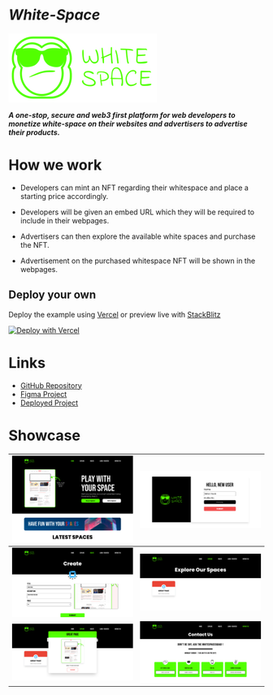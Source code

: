 # _White-Space_

![Logo](./public/static/logo.svg)

**_A one-stop, secure and web3 first platform for web developers to monetize white-space on their websites and advertisers to advertise their products._**

# How we work

- Developers can mint an NFT regarding their whitespace and place a starting price accordingly.

- Developers will be given an embed URL which they will be required to include in their webpages.

- Advertisers can then explore the available white spaces and purchase the NFT.

- Advertisement on the purchased whitespace NFT will be shown in the webpages.

## Deploy your own

Deploy the example using [Vercel](https://vercel.com?utm_source=github&utm_medium=readme&utm_campaign=next-example) or preview live with [StackBlitz](https://stackblitz.com/github/vercel/next.js/tree/canary/examples/with-tailwindcss)

[![Deploy with Vercel](https://vercel.com/button)](https://vercel.com/new/git/external?repository-url=https://github.com/vercel/next.js/tree/canary/examples/with-tailwindcss&project-name=with-tailwindcss&repository-name=with-tailwindcss)

# Links

<!-- TODO: update links -->

- [GitHub Repository](https://github.com/butterfly-Lunatics/white-space)
- [Figma Project](https://figma.com)
- [Deployed Project](https://vercel.app)

# Showcase

|     ![Home Page](./public/showcase/homepage.png)     |       ![New User](./public/showcase/newuser.png)        |
| :--------------------------------------------------: | :-----------------------------------------------------: |
| ![Create WhiteSpace](./public/showcase/createws.png) | ![Explore WhiteSpaces](./public/showcase/explorews.png) |
|    ![Buy WhiteSpace](./public/showcase/buyws.png)    |     ![Contact Us](./public/showcase/contactus.png)      |
